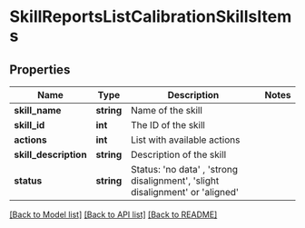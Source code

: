 # SkillReportsListCalibrationSkillsItems

## Properties
Name | Type | Description | Notes
------------ | ------------- | ------------- | -------------
**skill_name** | **string** | Name of the skill | 
**skill_id** | **int** | The ID of the skill | 
**actions** | **int** | List with available actions | 
**skill_description** | **string** | Description of the skill | 
**status** | **string** | Status: &#39;no data&#39; , &#39;strong disalignment&#39;, &#39;slight disalignment&#39; or &#39;aligned&#39; | 

[[Back to Model list]](../README.md#documentation-for-models) [[Back to API list]](../README.md#documentation-for-api-endpoints) [[Back to README]](../README.md)


